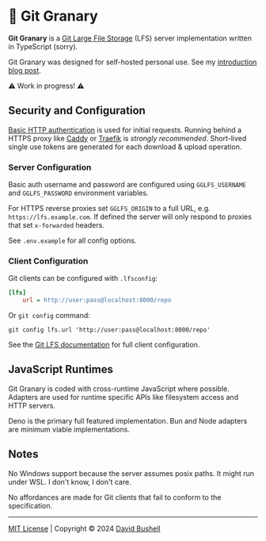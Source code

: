 # 🌾 Git Granary

**Git Granary** is a [Git Large File Storage](https://git-lfs.com) (LFS) server implementation written in TypeScript (sorry).

Git Granary was designed for self-hosted personal use. See my [introduction blog post](https://dbushell.com/2024/07/25/git-granary/).

⚠️ Work in progress! ⚠️

## Security and Configuration

[Basic HTTP authentication](https://developer.mozilla.org/en-US/docs/Web/HTTP/Authentication#basic_authentication_scheme) is used for initial requests. Running behind a HTTPS proxy like [Caddy](https://caddyserver.com) or [Traefik](https://traefik.io/traefik/) is *strongly recommended*. Short-lived single use tokens are generated for each download & upload operation.

### Server Configuration

Basic auth username and password are configured using `GGLFS_USERNAME` and `GGLFS_PASSWORD` environment variables.

For HTTPS reverse proxies set `GGLFS_ORIGIN` to a full URL, e.g. `https://lfs.example.com`. If defined the server will only respond to proxies that set `x-forwarded` headers.

See `.env.example` for all config options.

### Client Configuration

Git clients can be configured with `.lfsconfig`:

```ini
[lfs]
	url = http://user:pass@localhost:8000/repo
```

Or `git config` command:

```shell
git config lfs.url 'http://user:pass@localhost:8000/repo'
```

See the [Git LFS documentation](https://github.com/git-lfs/git-lfs/blob/main/docs/man/git-lfs-config.adoc) for full client configuration.

## JavaScript Runtimes

Git Granary is coded with cross-runtime JavaScript where possible. Adapters are used for runtime specific APIs like filesystem access and HTTP servers.

Deno is the primary full featured implementation. Bun and Node adapters are minimum viable implementations.

## Notes

No Windows support because the server assumes posix paths. It might run under WSL. I don't know, I don't care.

No affordances are made for Git clients that fail to conform to the specification.

* * *

[MIT License](/LICENSE) | Copyright © 2024 [David Bushell](https://dbushell.com)
